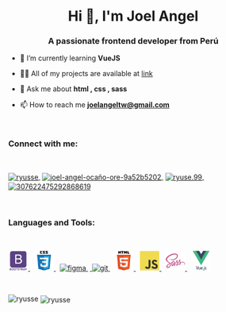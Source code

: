 
<h1 align="center">Hi 👋, I'm Joel Angel</h1>
<h3 align="center">A passionate frontend developer from Perú</h3>

- 🌱 I’m currently learning **VueJS**

- 👨‍💻 All of my projects are available at [link](link)

- 💬 Ask me about **html , css , sass**

- 📫 How to reach me **joelangeltw@gmail.com**

&nbsp;
<h3 align="left">Connect with me:</h3>
&nbsp;
<p align="left">
<a href="https://codepen.io/ryusse" target="blank"><img align="center" src="https://raw.githubusercontent.com/rahuldkjain/github-profile-readme-generator/master/src/images/icons/Social/codepen.svg" alt="ryusse" height="30" width="40" />&nbsp;</a>
<a href="https://linkedin.com/in/joel-angel-ocaño-ore-9a52b5202" target="blank"><img align="center" src="https://raw.githubusercontent.com/rahuldkjain/github-profile-readme-generator/master/src/images/icons/Social/linked-in-alt.svg" alt="joel-angel-ocaño-ore-9a52b5202" height="30" width="40" />&nbsp;</a>
<a href="https://instagram.com/ryuse.99" target="blank"><img align="center" src="https://raw.githubusercontent.com/rahuldkjain/github-profile-readme-generator/master/src/images/icons/Social/instagram.svg" alt="ryuse.99" height="30" width="40" />&nbsp;</a>
<a href="https://discord.gg/307622475292868619" target="blank"><img align="center" src="https://raw.githubusercontent.com/rahuldkjain/github-profile-readme-generator/master/src/images/icons/Social/discord.svg" alt="307622475292868619" height="40" width="40" /></a>
</p>&nbsp;
<h3 align="left">Languages and Tools:</h3>
&nbsp;
<p align="left"> <a href="https://getbootstrap.com" target="_blank"> <img src="https://raw.githubusercontent.com/devicons/devicon/master/icons/bootstrap/bootstrap-plain-wordmark.svg" alt="bootstrap" width="40" height="40"/> </a>&nbsp; <a href="https://www.w3schools.com/css/" target="_blank"> <img src="https://raw.githubusercontent.com/devicons/devicon/master/icons/css3/css3-original-wordmark.svg" alt="css3" width="40" height="40"/> </a>&nbsp; <a href="https://www.figma.com/" target="_blank"> <img src="https://www.vectorlogo.zone/logos/figma/figma-icon.svg" alt="figma" width="40" height="40"/> </a> &nbsp;<a href="https://git-scm.com/" target="_blank"> <img src="https://www.vectorlogo.zone/logos/git-scm/git-scm-icon.svg" alt="git" width="40" height="40"/> </a>&nbsp; <a href="https://www.w3.org/html/" target="_blank"> <img src="https://raw.githubusercontent.com/devicons/devicon/master/icons/html5/html5-original-wordmark.svg" alt="html5" width="40" height="40"/> </a>&nbsp; <a href="https://developer.mozilla.org/en-US/docs/Web/JavaScript" target="_blank"> <img src="https://raw.githubusercontent.com/devicons/devicon/master/icons/javascript/javascript-original.svg" alt="javascript" width="40" height="40"/> </a>&nbsp; <a href="https://sass-lang.com" target="_blank"> <img src="https://raw.githubusercontent.com/devicons/devicon/master/icons/sass/sass-original.svg" alt="sass" width="40" height="40"/> </a>&nbsp; <a href="https://vuejs.org/" target="_blank"> <img src="https://raw.githubusercontent.com/devicons/devicon/master/icons/vuejs/vuejs-original-wordmark.svg" alt="vuejs" width="40" height="40"/> </a> </p>&nbsp;


<p><img align="left" src="https://github-readme-stats.vercel.app/api/top-langs?username=ryusse&show_icons=true&locale=en&layout=compact" alt="ryusse" /></p>

<p>&nbsp;<img align="center" src="https://github-readme-stats.vercel.app/api?username=ryusse&show_icons=true&locale=en" alt="ryusse" /></p>
















